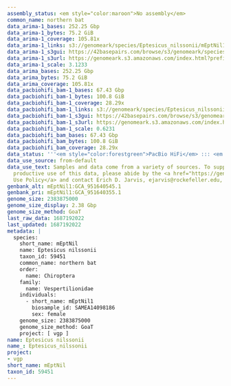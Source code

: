 ```yaml
---
assembly_status: <em style="color:maroon">No assembly</em>
common_name: northern bat
data_arima-1_bases: 252.25 Gbp
data_arima-1_bytes: 75.2 GiB
data_arima-1_coverage: 105.81x
data_arima-1_links: s3://genomeark/species/Eptesicus_nilssonii/mEptNil1/genomic_data/arima/<br>
data_arima-1_s3gui: https://42basepairs.com/browse/s3/genomeark/species/Eptesicus_nilssonii/mEptNil1/genomic_data/arima/
data_arima-1_s3url: https://genomeark.s3.amazonaws.com/index.html?prefix=species/Eptesicus_nilssonii/mEptNil1/genomic_data/arima/
data_arima-1_scale: 3.1233
data_arima_bases: 252.25 Gbp
data_arima_bytes: 75.2 GiB
data_arima_coverage: 105.81x
data_pacbiohifi_bam-1_bases: 67.43 Gbp
data_pacbiohifi_bam-1_bytes: 100.8 GiB
data_pacbiohifi_bam-1_coverage: 28.29x
data_pacbiohifi_bam-1_links: s3://genomeark/species/Eptesicus_nilssonii/mEptNil1/genomic_data/pacbio_hifi/<br>
data_pacbiohifi_bam-1_s3gui: https://42basepairs.com/browse/s3/genomeark/species/Eptesicus_nilssonii/mEptNil1/genomic_data/pacbio_hifi/
data_pacbiohifi_bam-1_s3url: https://genomeark.s3.amazonaws.com/index.html?prefix=species/Eptesicus_nilssonii/mEptNil1/genomic_data/pacbio_hifi/
data_pacbiohifi_bam-1_scale: 0.6231
data_pacbiohifi_bam_bases: 67.43 Gbp
data_pacbiohifi_bam_bytes: 100.8 GiB
data_pacbiohifi_bam_coverage: 28.29x
data_status: '''<em style="color:forestgreen">PacBio HiFi</em> ::: <em style="color:forestgreen">Arima</em>'''
data_use_source: from-default
data_use_text: Samples and data come from a variety of sources. To support fair and
  productive use of this data, please abide by the <a href="https://genome10k.soe.ucsc.edu/data-use-policies/">Data
  Use Policy</a> and contact Erich D. Jarvis, ejarvis@rockefeller.edu, with any questions.
genbank_alt: mEptNil1:GCA_951640545.1
genbank_pri: mEptNil1:GCA_951640355.1
genome_size: 2383875000
genome_size_display: 2.38 Gbp
genome_size_method: GoaT
last_raw_data: 1687192022
last_updated: 1687192022
metadata: |
  species:
    short_name: mEptNil
    name: Eptesicus nilssonii
    taxon_id: 59451
    common_name: northern bat
    order:
      name: Chiroptera
    family:
      name: Vespertilionidae
    individuals:
      - short_name: mEptNil1
        biosample_id: SAMEA14098186
        sex: female
    genome_size: 2383875000
    genome_size_method: GoaT
    project: [ vgp ]
name: Eptesicus nilssonii
name_: Eptesicus_nilssonii
project:
- vgp
short_name: mEptNil
taxon_id: 59451
---
```

